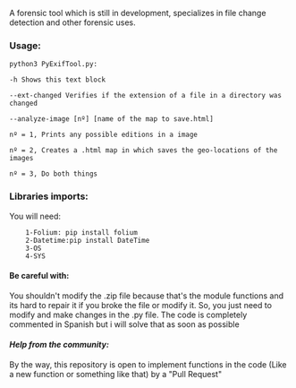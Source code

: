 
A forensic tool which is still in development, specializes in file change detection and other forensic uses.


### **Usage**:
```
python3 PyExifTool.py:

-h Shows this text block

--ext-changed Verifies if the extension of a file in a directory was changed

--analyze-image [nº] [name of the map to save.html] 

nº = 1, Prints any possible editions in a image

nº = 2, Creates a .html map in which saves the geo-locations of the images 

nº = 3, Do both things 
```

### **Libraries imports**:
You will need:
```
	1-Folium: pip install folium
	2-Datetime:pip install DateTime
	3-OS
	4-SYS
```

#### **Be careful with:**
You shouldn't modify the .zip file because that's the module functions and its hard to repair it if you broke the file or modify it. So, you just need to modify and make changes in the .py file. The code is completely commented in Spanish but i will solve that as soon as possible

#### ***Help from the community:***
By the way, this repository is open to implement functions in the code (Like a new function or something like that) by a "Pull Request"

